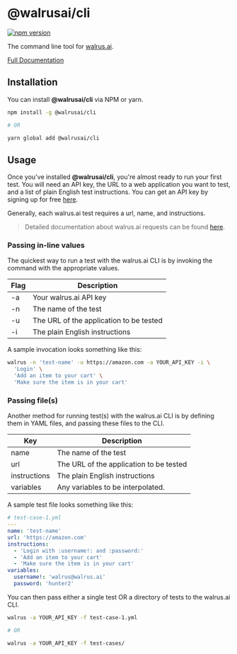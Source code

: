 # @walrusai/cli

[![npm version](https://badge.fury.io/js/%40walrusai%2Fcli.svg)](https://badge.fury.io/js/%40walrusai%2Fcli)

The command line tool for [walrus.ai](https://walrus.ai).

[Full Documentation](https://docs.walrus.ai)

## Installation

You can install **@walrusai/cli** via NPM or yarn.

```bash
npm install -g @walrusai/cli

# OR

yarn global add @walrusai/cli
```

## Usage

Once you've installed **@walrusai/cli**, you're almost ready to run your first test. You will need an API key,
the URL to a web application you want to test, and a list of plain English test instructions.
You can get an API key by signing up for free [here](https://app.walrus.ai/login).

Generally, each walrus.ai test requires a url, name, and instructions.

> Detailed documentation about walrus.ai requests can be found [here](https://docs.walrus.ai/requests).

### Passing in-line values

The quickest way to run a test with the walrus.ai CLI is by invoking the command with the appropriate values.

| Flag | Description                             |
|------|-----------------------------------------|
| -a   | Your walrus.ai API key                  |
| -n   | The name of the test                    |
| -u   | The URL of the application to be tested |
| -i   | The plain English instructions          |

A sample invocation looks something like this:

```bash
walrus -n 'test-name' -u https://amazon.com -a YOUR_API_KEY -i \
  'Login' \
  'Add an item to your cart' \
  'Make sure the item is in your cart'
```

### Passing file(s)

Another method for running test(s) with the walrus.ai CLI is by defining them in YAML files, and passing
these files to the CLI.

| Key          | Description                             |
|--------------|-----------------------------------------|
| name         | The name of the test                    |
| url          | The URL of the application to be tested |
| instructions | The plain English instructions          |
| variables    | Any variables to be interpolated.       |

A sample test file looks something like this:

```yaml
# test-case-1.yml
---
name: 'test-name'
url: 'https://amazon.com'
instructions:
  - 'Login with :username!: and :password:'
  - 'Add an item to your cart'
  - 'Make sure the item is in your cart'
variables:
  username!: 'walrus@walrus.ai'
  password: 'hunter2'
```

You can then pass either a single test OR a directory of tests to the walrus.ai CLI.

```bash
walrus -a YOUR_API_KEY -f test-case-1.yml

# OR

walrus -a YOUR_API_KEY -f test-cases/
```

